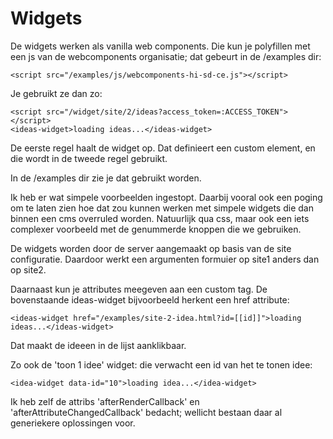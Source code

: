 # Widgets

De widgets werken als vanilla web components. Die kun je polyfillen met een js van de webcomponents organisatie; dat gebeurt in de /examples dir:
```
<script src="/examples/js/webcomponents-hi-sd-ce.js"></script>
```

Je gebruikt ze dan zo:
```
<script src="/widget/site/2/ideas?access_token=:ACCESS_TOKEN"></script>
<ideas-widget>loading ideas...</ideas-widget>
```

De eerste regel haalt de widget op. Dat definieert een custom element, en die wordt in de tweede regel gebruikt.

In de /examples dir zie je dat gebruikt worden.

Ik heb er wat simpele voorbeelden ingestopt. Daarbij vooral ook een poging om te laten zien hoe dat zou kunnen werken met simpele widgets die dan binnen een cms overruled worden. Natuurlijk qua css, maar ook een iets complexer voorbeeld met de genummerde knoppen die we gebruiken.

De widgets worden door de server aangemaakt op basis van de site configuratie. Daardoor werkt een argumenten formuier op site1 anders dan op site2.

Daarnaast kun je attributes meegeven aan een custom tag. De bovenstaande ideas-widget bijvoorbeeld herkent een href attribute:
```
<ideas-widget href="/examples/site-2-idea.html?id=[[id]]">loading ideas...</ideas-widget>
```
Dat maakt de ideeen in de lijst aanklikbaar.

Zo ook de 'toon 1 idee' widget: die verwacht een id van het te tonen idee:
```
<idea-widget data-id="10">loading idea...</idea-widget>
```

Ik heb zelf de attribs 'afterRenderCallback' en 'afterAttributeChangedCallback' bedacht; wellicht bestaan daar al generiekere oplossingen voor.